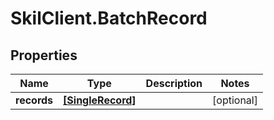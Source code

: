 # SkilClient.BatchRecord

## Properties
Name | Type | Description | Notes
------------ | ------------- | ------------- | -------------
**records** | [**[SingleRecord]**](SingleRecord.md) |  | [optional] 


